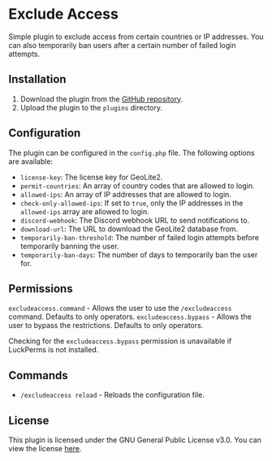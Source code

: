 # Exclude Access

Simple plugin to exclude access from certain countries or IP addresses.
You can also temporarily ban users after a certain number of failed login attempts.

## Installation

1. Download the plugin from the [GitHub repository](https://github.com/hydrogend/excludeaccess).
2. Upload the plugin to the `plugins` directory.

## Configuration

The plugin can be configured in the `config.php` file. The following options are available:

- `license-key`: The license key for GeoLite2.
- `permit-countries`: An array of country codes that are allowed to login.
- `allowed-ips`: An array of IP addresses that are allowed to login.
- `check-only-allowed-ips`: If set to `true`, only the IP addresses in the `allowed-ips` array are allowed to login.
- `discord-webhook`: The Discord webhook URL to send notifications to.
- `download-url`: The URL to download the GeoLite2 database from.
- `temporarily-ban-threshold`: The number of failed login attempts before temporarily banning the user.
- `temporarily-ban-days`: The number of days to temporarily ban the user for.

## Permissions

`excludeaccess.command` - Allows the user to use the `/excludeaccess` command. Defaults to only operators.
`excludeaccess.bypass` - Allows the user to bypass the restrictions. Defaults to only operators.

Checking for the `excludeaccess.bypass` permission is unavailable if LuckPerms is not installed.

## Commands

- `/excludeaccess reload` - Reloads the configuration file.

## License

This plugin is licensed under the GNU General Public License v3.0. You can view the license [here](LICENSE).
